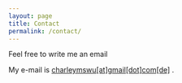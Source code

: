 ```yaml
---
layout: page
title: Contact
permalink: /contact/
---
```


Feel free to write me an email

My e-mail is [charleymswu[at]gmail[dot]com[de]](mailto:charleymswu@gmail.com)  .
